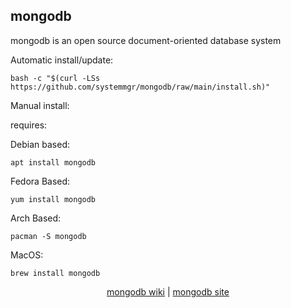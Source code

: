 ## mongodb  
  
mongodb is an open source document-oriented database system  
  
Automatic install/update:

```shell
bash -c "$(curl -LSs https://github.com/systemmgr/mongodb/raw/main/install.sh)"
```

Manual install:
  
requires:

Debian based:

```shell
apt install mongodb
```  

Fedora Based:

```shell
yum install mongodb
```  

Arch Based:

```shell
pacman -S mongodb
```  

MacOS:  

```shell
brew install mongodb
```
  
<p align=center>
  <a href="https://wiki.archlinux.org/index.php/mongodb" target="_blank" rel="noopener noreferrer">mongodb wiki</a>  |  
  <a href="https://www.mongodb.com" target="_blank" rel="noopener noreferrer">mongodb site</a>
</p>  
